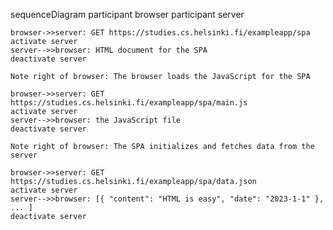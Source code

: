 sequenceDiagram
    participant browser
    participant server

    browser->>server: GET https://studies.cs.helsinki.fi/exampleapp/spa
    activate server
    server-->>browser: HTML document for the SPA
    deactivate server

    Note right of browser: The browser loads the JavaScript for the SPA

    browser->>server: GET https://studies.cs.helsinki.fi/exampleapp/spa/main.js
    activate server
    server-->>browser: the JavaScript file
    deactivate server

    Note right of browser: The SPA initializes and fetches data from the server

    browser->>server: GET https://studies.cs.helsinki.fi/exampleapp/spa/data.json
    activate server
    server-->>browser: [{ "content": "HTML is easy", "date": "2023-1-1" }, ... ]
    deactivate server
